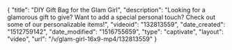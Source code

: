 {
    "title": "DIY Gift Bag for the Glam Girl",
    "description": "Looking for a glamorous gift to give? Want to add a special personal touch? Check out some of our personalizable items!",
    "videoid": "132813559",
    "date_created": "1512759142",
    "date_modified": "1516755659",
    "type": "captivate",
    "layout": "video",
    "url": "\/v\/glam-girl-16x9-mp4\/132813559"
}